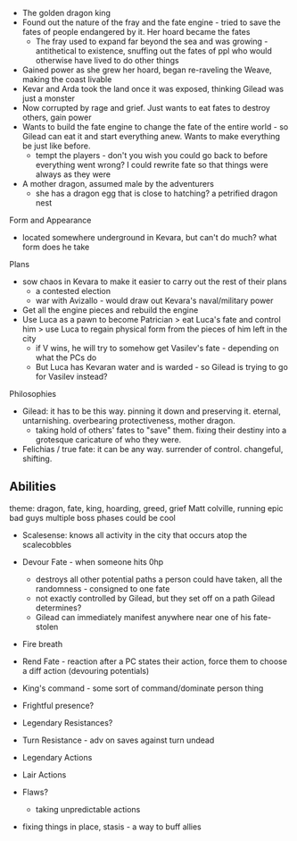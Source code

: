 
- The golden dragon king
- Found out the nature of the fray and the fate engine - tried to save the fates of people endangered by it. Her hoard became the fates
	- The fray used to expand far beyond the sea and was growing - antithetical to existence, snuffing out the fates of ppl who would otherwise have lived to do other things
- Gained power as she grew her hoard, began re-raveling the Weave, making the coast livable
- Kevar and Arda took the land once it was exposed, thinking Gilead was just a monster
- Now corrupted by rage and grief. Just wants to eat fates to destroy others, gain power
- Wants to build the fate engine to change the fate of the entire world - so Gilead can eat it and start everything anew. Wants to make everything be just like before. 
	- tempt the players - don't you wish you could go back to before everything went wrong? I could rewrite fate so that things were always as they were
- A mother dragon, assumed male by the adventurers
	- she has a dragon egg that is close to hatching? a petrified dragon nest

Form and Appearance
- located somewhere underground in Kevara, but can't do much? what form does he take

Plans
- sow chaos in Kevara to make it easier to carry out the rest of their plans
	- a contested election
	- war with Avizallo - would draw out Kevara's naval/military power
- Get all the engine pieces and rebuild the engine
- Use Luca as a pawn to become Patrician > eat Luca's fate and control him > use Luca to regain physical form from the pieces of him left in the city
	- if V wins, he will try to somehow get Vasilev's fate - depending on what the PCs do
	- But Luca has Kevaran water and is warded - so Gilead is trying to go for Vasilev instead?

Philosophies
- Gilead: it has to be this way. pinning it down and preserving it. eternal, untarnishing. overbearing protectiveness, mother dragon.
	- taking hold of others' fates to "save" them. fixing their destiny into a grotesque caricature of who they were. 
- Felichias / true fate: it can be any way. surrender of control. changeful, shifting. 


## Abilities
theme: dragon, fate, king, hoarding, greed, grief
Matt colville, running epic bad guys
multiple boss phases could be cool
- Scalesense: knows all activity in the city that occurs atop the scalecobbles
- Devour Fate - when someone hits 0hp
	- destroys all other potential paths a person could have taken, all the randomness - consigned to one fate
	- not exactly controlled by Gilead, but they set off on a path Gilead determines?
	- Gilead can immediately manifest anywhere near one of his fate-stolen
- Fire breath
- Rend Fate - reaction after a PC states their action, force them to choose a diff action (devouring potentials)
- King's command - some sort of command/dominate person thing
- Frightful presence?
- Legendary Resistances?
- Turn Resistance - adv on saves against turn undead
- Legendary Actions
- Lair Actions
- Flaws?
	- taking unpredictable actions


- fixing things in place, stasis - a way to buff allies

